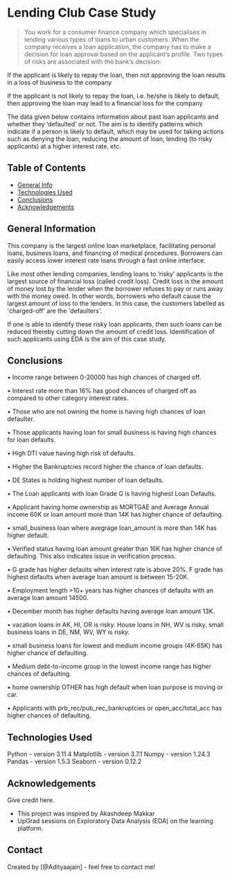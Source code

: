 # Lending Club Case Study
> You work for a consumer finance company which specialises in lending various types of loans to urban customers. When the company receives a loan application, the company has to make a decision for loan approval based on the applicant’s profile. Two types of risks are associated with the bank’s decision:

If the applicant is likely to repay the loan, then not approving the loan results in a loss of business to the company

If the applicant is not likely to repay the loan, i.e. he/she is likely to default, then approving the loan may lead to a financial loss for the company

The data given below contains information about past loan applicants and whether they ‘defaulted’ or not. The aim is to identify patterns which indicate if a person is likely to default, which may be used for taking actions such as denying the loan, reducing the amount of loan, lending (to risky applicants) at a higher interest rate, etc.


## Table of Contents
* [General Info](#general-information)
* [Technologies Used](#technologies-used)
* [Conclusions](#conclusions)
* [Acknowledgements](#acknowledgements)

<!-- You can include any other section that is pertinent to your problem -->

## General Information
This company is the largest online loan marketplace, facilitating personal loans, business loans, and financing of medical procedures. Borrowers can easily access lower interest rate loans through a fast online interface. 

Like most other lending companies, lending loans to ‘risky’ applicants is the largest source of financial loss (called credit loss). Credit loss is the amount of money lost by the lender when the borrower refuses to pay or runs away with the money owed. In other words, borrowers who default cause the largest amount of loss to the lenders. In this case, the customers labelled as 'charged-off' are the 'defaulters'.  

If one is able to identify these risky loan applicants, then such loans can be reduced thereby cutting down the amount of credit loss. Identification of such applicants using EDA is the aim of this case study.

<!-- You don't have to answer all the questions - just the ones relevant to your project. -->

## Conclusions
• Income range between 0-20000 has high chances of charged off.

• Interest rate more than 16% has good chances of charged off as compared to other category interest rates.

• Those who are not owning the home is having high chances of loan defaulter.

• Those applicants having loan for small business is having high chances for loan defaults.

• High DTI value having high risk of defaults.

• Higher the Bankruptcies record higher the chance of loan defaults.

• DE States is holding highest number of loan defaults.

• The Loan applicants with loan Grade G is having highest Loan Defaults.

• Applicant having home ownership as MORTGAE and Average Annual income 60K or loan amount more than 14K has higher chance of defaulting.

• small_business loan where avegrage loan_amount is more than 14K has higher default.

• Verified status having loan amount greater than 16K has higher chance of defaulting. This also indicates issue in verification process.

• G grade has higher defaults when interest rate is above 20%. F grade has highest defaults when average loan amount is between 15-20K.

• Employment length >10+ years has higher chances of defaults with an average loan amount 14500.

• December month has higher defaults having average loan amount 13K.

• vacation loans in AK, HI, OR is risky. House loans in NH, WV is risky. small business loans in DE, NM, WV, WY is risky.

• small business loans for lowest and medium income groups (4K-65K) has higher chance of defaulting.

• Medium debt-to-income group in the lowest income range has higher chances of defaulting.

• home ownership OTHER has high default when loan purpose is moving or car.

• Applicants with prb_rec/pub_rec_bankruptcies or open_acc/total_acc has higher chances of defaulting.

<!-- You don't have to answer all the questions - just the ones relevant to your project. -->


## Technologies Used
Python - version 3.11.4
Matplotlib - version 3.7.1
Numpy - version 1.24.3
Pandas - version 1.5.3
Seaborn - version 0.12.2

<!-- As the libraries versions keep on changing, it is recommended to mention the version of library used in this project -->

## Acknowledgements
Give credit here.
- This project was inspired by Akashdeep Makkar 
- UpGrad sessions on Exploratory Data Analysis (EDA) on the learning platform.



## Contact
Created by [@Adityaajain] - feel free to contact me!


<!-- Optional -->
<!-- ## License -->
<!-- This project is open source and available under the [... License](). -->

<!-- You don't have to include all sections - just the one's relevant to your project -->

